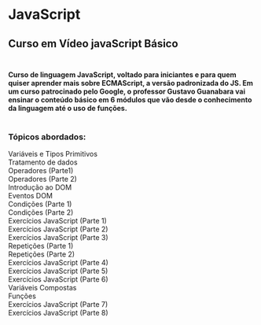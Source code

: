 # JavaScript
## Curso em Vídeo javaScript Básico<br/> <br/>
__Curso de linguagem JavaScript, voltado para iniciantes e para quem quiser aprender mais sobre ECMAScript, a versão padronizada do JS. Em um curso patrocinado pelo Google, o professor Gustavo Guanabara vai ensinar o conteúdo básico em 6 módulos que vão desde o conhecimento da linguagem até o uso de funções.__<br><br>
### Tópicos abordados:
Variáveis e Tipos Primitivos <br/>
Tratamento de dados <br/>
Operadores (Parte1) <br/>
Operadores (Parte 2) <br/>
Introdução ao DOM <br/>
Eventos DOM <br/>
Condições (Parte 1) <br/>
Condições (Parte 2) <br/>
Exercícios JavaScript (Parte 1) <br/>
Exercícios JavaScript (Parte 2) <br/>
Exercícios JavaScript (Parte 3) <br/>
Repetições (Parte 1) <br/>
Repetições (Parte 2) <br/>
Exercícios JavaScript (Parte 4) <br/>
Exercícios JavaScript (Parte 5) <br/>
Exercícios JavaScript (Parte 6) <br/>
Variáveis Compostas <br/>
Funções <br/>
Exercícios JavaScript (Parte 7) <br/>
Exercícios JavaScript (Parte 8) <br/>
